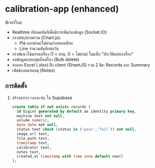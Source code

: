 # calibration-app (enhanced)

ฟีเจอร์ใหม่
- Realtime อัปเดตทันทีเมื่อมีการเพิ่ม/ลบข้อมูล (Socket.IO)
- กราฟสรุปภาพรวม (Chart.js):
  - Pie แยกผ่าน/ไม่ผ่าน/รอสอบเทียบ
  - Line จำนวนบันทึกต่อวัน
- กราฟแนวโน้มรายเครื่อง (1 = ผ่าน, 0 = ไม่ผ่าน) ในแท็บ "ประวัติแต่ละเครื่อง"
- ลบข้อมูลแบบกลุ่มทั้งเครื่อง (Bulk delete)
- ส่งออก Excel (.xlsx) ฝั่ง client (SheetJS) รวม 2 ชีต: Records และ Summary
- เพิ่มช่องหมายเหตุ (Notes)

## การติดตั้ง
1. สร้างตาราง `records` ใน Supabase
   ```sql
   create table if not exists records (
     id bigint generated by default as identity primary key,
     machine text not null,
     volume numeric,
     date date not null,
     status text check (status in ('pass','fail')) not null,
     image_url text,
     file_path text,
     timestamp text,
     calibrator text,
     notes text,
     created_at timestamp with time zone default now()
   );